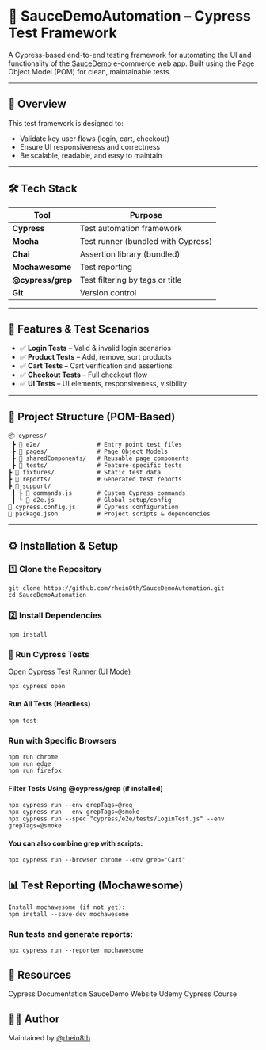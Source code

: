 # 🚀 SauceDemoAutomation – Cypress Test Framework

A Cypress-based end-to-end testing framework for automating the UI and functionality of the [SauceDemo](https://www.saucedemo.com/) e-commerce web app. Built using the Page Object Model (POM) for clean, maintainable tests.

---

## 📌 Overview

This test framework is designed to:
- Validate key user flows (login, cart, checkout)
- Ensure UI responsiveness and correctness
- Be scalable, readable, and easy to maintain

---

## 🛠️ Tech Stack

| Tool             | Purpose                          |
|------------------|----------------------------------|
| **Cypress**      | Test automation framework        |
| **Mocha**        | Test runner (bundled with Cypress) |
| **Chai**         | Assertion library (bundled)      |
| **Mochawesome**  | Test reporting                   |
| **@cypress/grep**| Test filtering by tags or title  |
| **Git**          | Version control                  |

---

## 🎯 Features & Test Scenarios

- ✅ **Login Tests** – Valid & invalid login scenarios
- ✅ **Product Tests** – Add, remove, sort products
- ✅ **Cart Tests** – Cart verification and assertions
- ✅ **Checkout Tests** – Full checkout flow
- ✅ **UI Tests** – UI elements, responsiveness, visibility

---

## 🧱 Project Structure (POM-Based)

```text
📦 cypress/
 ┣ 📂 e2e/                # Entry point test files
 ┣ 📂 pages/              # Page Object Models
 ┣ 📂 sharedComponents/   # Reusable page components
 ┣ 📂 tests/              # Feature-specific tests
┣ 📂 fixtures/            # Static test data
┣ 📂 reports/             # Generated test reports
┣ 📂 support/
 ┃ ┣ 📜 commands.js       # Custom Cypress commands
 ┃ ┗ 📜 e2e.js            # Global setup/config
📜 cypress.config.js      # Cypress configuration
📜 package.json           # Project scripts & dependencies
```


---

## ⚙️ Installation & Setup

### 1️⃣ Clone the Repository
```text
git clone https://github.com/rhein8th/SauceDemoAutomation.git
cd SauceDemoAutomation
```

### 2️⃣ Install Dependencies
```text
npm install
```

### 🧪 Run Cypress Tests
Open Cypress Test Runner (UI Mode)
```text
npx cypress open
```

#### Run All Tests (Headless)
```text
npm test
```

### Run with Specific Browsers
```text
npm run chrome
npm run edge
npm run firefox
```

#### Filter Tests Using @cypress/grep (if installed)
```text
npx cypress run --env grepTags=@reg
npx cypress run --env grepTags=@smoke
npx cypress run --spec "cypress/e2e/tests/LoginTest.js" --env grepTags=@smoke
```

#### You can also combine grep with scripts:
```text
npx cypress run --browser chrome --env grep="Cart"
```

## 📊 Test Reporting (Mochawesome)
```text
Install mochawesome (if not yet):
npm install --save-dev mochawesome
```

### Run tests and generate reports:
```text
npx cypress run --reporter mochawesome
```

## 🔗 Resources
Cypress Documentation
SauceDemo Website
Udemy Cypress Course

## 👨‍💻 Author
Maintained by [@rhein8th](https://github.com/rhein8th/)
